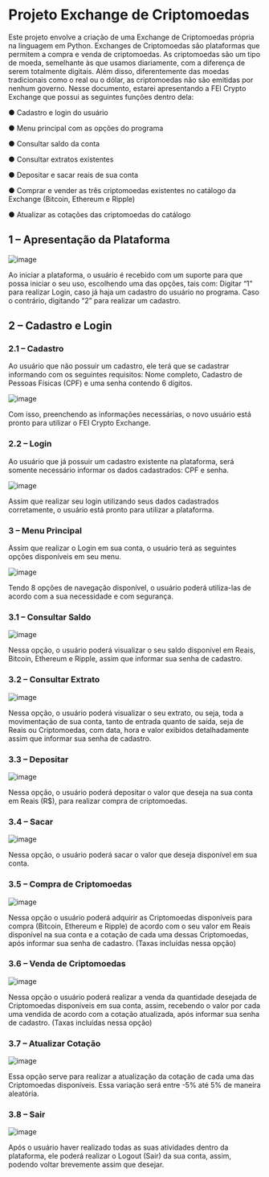 # Projeto Exchange de Criptomoedas

Este projeto envolve a criação de uma Exchange de Criptomoedas própria na linguagem em Python. Exchanges de Criptomoedas são plataformas que permitem a compra e venda de criptomoedas. As criptomoedas são um tipo de moeda, semelhante às que usamos diariamente, com a diferença de serem totalmente digitais. Além disso, diferentemente das moedas tradicionais como o real ou o dólar, as criptomoedas não são emitidas por nenhum governo. Nesse documento, estarei apresentando a FEI Crypto Exchange que possui as seguintes funções dentro dela:

● Cadastro e login do usuário

● Menu principal com as opções do programa

● Consultar saldo da conta

● Consultar extratos existentes

● Depositar e sacar reais de sua conta

● Comprar e vender as três criptomoedas existentes no catálogo da Exchange (Bitcoin, Ethereum e Ripple)

● Atualizar as cotações das criptomoedas do catálogo

## 1 – Apresentação da Plataforma
 
 ![image](https://github.com/user-attachments/assets/e139b441-ab66-4cdd-99a3-0528dfed3c81)

Ao iniciar a plataforma, o usuário é recebido com um suporte para que possa iniciar o seu uso, escolhendo uma das opções, tais com: Digitar “1” para realizar Login, caso já haja um cadastro do usuário no programa. Caso o contrário, digitando “2” para realizar um cadastro.

## 2 – Cadastro e Login

### 2.1 – Cadastro

Ao usuário que não possuir um cadastro, ele terá que se cadastrar informando com os seguintes requisitos: Nome completo, Cadastro de Pessoas Físicas (CPF) e uma senha contendo 6 dígitos.

![image](https://github.com/user-attachments/assets/4ff298f2-8bf5-421f-afdd-b955d2682488)
 
Com isso, preenchendo as informações necessárias, o novo usuário está pronto para utilizar o FEI Crypto Exchange.

### 2.2 – Login

Ao usuário que já possuir um cadastro existente na plataforma, será somente necessário informar os dados cadastrados: CPF e senha.

![image](https://github.com/user-attachments/assets/4ff11d42-9e5e-4606-b538-8808375168bd)

Assim que realizar seu login utilizando seus dados cadastrados corretamente, o usuário está pronto para utilizar a plataforma.

### 3 – Menu Principal

Assim que realizar o Login em sua conta, o usuário terá as seguintes opções disponíveis em seu menu.

![image](https://github.com/user-attachments/assets/4cfee798-1951-4c22-977e-14b563164c6c)

 
Tendo 8 opções de navegação disponível, o usuário poderá utiliza-las de acordo com a sua necessidade e com segurança.

### 3.1 – Consultar Saldo

![image](https://github.com/user-attachments/assets/c78a0824-fb8f-49ed-81ad-06feae6c20c1)

Nessa opção, o usuário poderá visualizar o seu saldo disponível em Reais, Bitcoin, Ethereum e Ripple, assim que informar sua senha de cadastro.
 
### 3.2 – Consultar Extrato

![image](https://github.com/user-attachments/assets/ec86ec1a-77cd-4fbc-ac73-0d5c9e143925)

Nessa opção, o usuário poderá visualizar o seu extrato, ou seja, toda a movimentação de sua conta, tanto de entrada quanto de saída, seja de Reais ou Criptomoedas, com data, hora e valor exibidos detalhadamente assim que informar sua senha de cadastro.
 
### 3.3 – Depositar

![image](https://github.com/user-attachments/assets/7c44e140-563f-41fb-a0ac-b48ff7c216ee)

Nessa opção, o usuário poderá depositar o valor que deseja na sua conta em Reais (R$), para realizar compra de criptomoedas.
 
### 3.4 – Sacar

![image](https://github.com/user-attachments/assets/e610911d-8fd3-49d6-9398-387a54e1b254)

Nessa opção, o usuário poderá sacar o valor que deseja disponível em sua conta.
 
### 3.5 – Compra de Criptomoedas

![image](https://github.com/user-attachments/assets/953fc6fe-9d1b-4b6a-aa15-4e94f250b6b6)

Nessa opção o usuário poderá adquirir as Criptomoedas disponíveis para compra (Bitcoin, Ethereum e Ripple) de acordo com o seu valor em Reais disponível na sua conta e a cotação de cada uma dessas Criptomoedas, após informar sua senha de cadastro. (Taxas incluídas nessa opção)
 
### 3.6 – Venda de Criptomoedas

![image](https://github.com/user-attachments/assets/e63712ab-2af9-4c56-91c4-b382473d1e1c)

Nessa opção o usuário poderá realizar a venda da quantidade desejada de Criptomoedas disponíveis em sua conta, assim, recebendo o valor por cada uma vendida de acordo com a cotação atualizada, após informar sua senha de cadastro. (Taxas incluídas nessa opção)
 
### 3.7 – Atualizar Cotação

![image](https://github.com/user-attachments/assets/df63b366-4b62-4b8d-bfc3-7d8b00010f56)

Essa opção serve para realizar a atualização da cotação de cada uma das Criptomoedas disponíveis. Essa variação será entre -5% até 5% de maneira aleatória.
 
### 3.8 – Sair

![image](https://github.com/user-attachments/assets/94dc20d2-86ba-46dd-8cf5-c30b882e25de)

Após o usuário haver realizado todas as suas atividades dentro da plataforma, ele poderá realizar o Logout (Sair) da sua conta, assim, podendo voltar brevemente assim que desejar.
 
